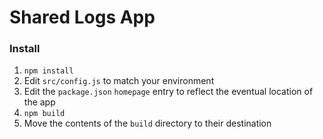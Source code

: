 # Shared Logs App

### Install

  1. `npm install`
  2. Edit `src/config.js` to match your environment
  3. Edit the `package.json` `homepage` entry to reflect the eventual location of the app 
  3. `npm build`
  4. Move the contents of the `build` directory to their destination